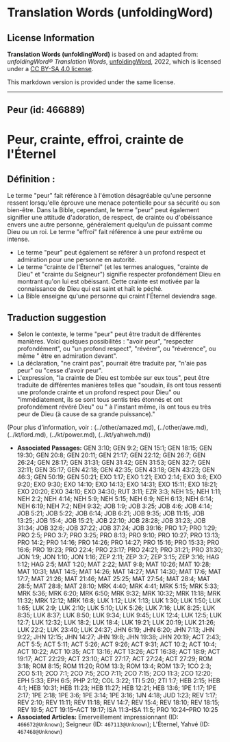 # Translation Words (unfoldingWord)

## License Information

**Translation Words (unfoldingWord)** is based on and adapted from: _unfoldingWord® Translation Words_, [unfoldingWord](https://unfoldingword.org/utw), 2022, which is licensed under a [CC BY-SA 4.0 license](https://creativecommons.org/licenses/by-sa/4.0/legalcode.en).

This markdown version is provided under the same license.



--------------------------------

## Peur (id: 466889)

Peur, crainte, effroi, crainte de l'Éternel
===========================================

Définition :
------------

Le terme "peur" fait référence à l'émotion désagréable qu'une personne ressent lorsqu'elle éprouve une menace potentielle pour sa sécurité ou son bien\-être. Dans la Bible, cependant, le terme "peur" peut également signifier une attitude d'adoration, de respect, de crainte ou d'obéissance envers une autre personne, généralement quelqu'un de puissant comme Dieu ou un roi. Le terme "effroi" fait référence à une peur extrême ou intense.

* Le terme "peur" peut également se référer à un profond respect et admiration pour une personne en autorité.
* Le terme "crainte de l'Éternel" (et les termes analogues, "crainte de Dieu" et "crainte du Seigneur") signifie respecter profondément Dieu en montrant qu'on lui est obéissant. Cette crainte est motivée par la connaissance de Dieu qui est saint et haït le péché.
* La Bible enseigne qu'une personne qui craint l'Éternel deviendra sage.

Traduction suggestion
---------------------

* Selon le contexte, le terme "peur" peut être traduit de différentes manières. Voici quelques possibilités : "avoir peur", "respecter profondément", ou "un profond respect", "révérer", ou "révérence", ou même " être en admiration devant".
* La déclaration, "ne craint pas", pourrait être traduite par, "n'aie pas peur" ou "cesse d'avoir peur".
* L'expression, "la crainte de Dieu est tombée sur eux tous", peut être traduite de différentes manières telles que "soudain, ils ont tous ressenti une profonde crainte et un profond respect pour Dieu" ou "immédiatement, ils se sont tous sentis très étonnés et ont profondément révéré Dieu" ou " à l'instant même, ils ont tous eu très peur de Dieu (à cause de sa grande puissance)."

(Pour plus d’information, voir : (../other/amazed.md), (../other/awe.md), (../kt/lord.md), (../kt/power.md), (../kt/yahweh.md))

* **Associated Passages:** GEN 3:10; GEN 9:2; GEN 15:1; GEN 18:15; GEN 19:30; GEN 20:8; GEN 20:11; GEN 21:17; GEN 22:12; GEN 26:7; GEN 26:24; GEN 28:17; GEN 31:31; GEN 31:42; GEN 31:53; GEN 32:7; GEN 32:11; GEN 35:17; GEN 42:18; GEN 42:35; GEN 43:18; GEN 43:23; GEN 46:3; GEN 50:19; GEN 50:21; EXO 1:17; EXO 1:21; EXO 2:14; EXO 3:6; EXO 9:20; EXO 9:30; EXO 14:10; EXO 14:13; EXO 14:31; EXO 15:11; EXO 18:21; EXO 20:20; EXO 34:10; EXO 34:30; RUT 3:11; EZR 3:3; NEH 1:5; NEH 1:11; NEH 2:2; NEH 4:14; NEH 5:9; NEH 5:15; NEH 6:9; NEH 6:13; NEH 6:14; NEH 6:19; NEH 7:2; NEH 9:32; JOB 1:9; JOB 3:25; JOB 4:6; JOB 4:14; JOB 5:21; JOB 5:22; JOB 6:14; JOB 6:21; JOB 9:35; JOB 11:15; JOB 13:25; JOB 15:4; JOB 15:21; JOB 22:10; JOB 28:28; JOB 31:23; JOB 31:34; JOB 32:6; JOB 37:22; JOB 37:24; JOB 39:16; PRO 1:7; PRO 1:29; PRO 2:5; PRO 3:7; PRO 3:25; PRO 8:13; PRO 9:10; PRO 10:27; PRO 13:13; PRO 14:2; PRO 14:16; PRO 14:26; PRO 14:27; PRO 15:16; PRO 15:33; PRO 16:6; PRO 19:23; PRO 22:4; PRO 23:17; PRO 24:21; PRO 31:21; PRO 31:30; JON 1:9; JON 1:10; JON 1:16; ZEP 2:11; ZEP 3:7; ZEP 3:15; ZEP 3:16; HAG 1:12; HAG 2:5; MAT 1:20; MAT 2:22; MAT 9:8; MAT 10:26; MAT 10:28; MAT 10:31; MAT 14:5; MAT 14:26; MAT 14:27; MAT 14:30; MAT 17:6; MAT 17:7; MAT 21:26; MAT 21:46; MAT 25:25; MAT 27:54; MAT 28:4; MAT 28:5; MAT 28:8; MAT 28:10; MRK 4:40; MRK 4:41; MRK 5:15; MRK 5:33; MRK 5:36; MRK 6:20; MRK 6:50; MRK 9:32; MRK 10:32; MRK 11:18; MRK 11:32; MRK 12:12; MRK 16:8; LUK 1:12; LUK 1:13; LUK 1:30; LUK 1:50; LUK 1:65; LUK 2:9; LUK 2:10; LUK 5:10; LUK 5:26; LUK 7:16; LUK 8:25; LUK 8:35; LUK 8:37; LUK 8:50; LUK 9:34; LUK 9:45; LUK 12:4; LUK 12:5; LUK 12:7; LUK 12:32; LUK 18:2; LUK 18:4; LUK 19:21; LUK 20:19; LUK 21:26; LUK 22:2; LUK 23:40; LUK 24:37; JHN 6:19; JHN 6:20; JHN 7:13; JHN 9:22; JHN 12:15; JHN 14:27; JHN 19:8; JHN 19:38; JHN 20:19; ACT 2:43; ACT 5:5; ACT 5:11; ACT 5:26; ACT 9:26; ACT 9:31; ACT 10:2; ACT 10:4; ACT 10:22; ACT 10:35; ACT 13:16; ACT 13:26; ACT 16:38; ACT 18:9; ACT 19:17; ACT 22:29; ACT 23:10; ACT 27:17; ACT 27:24; ACT 27:29; ROM 3:18; ROM 8:15; ROM 11:20; ROM 13:3; ROM 13:4; ROM 13:7; 1CO 2:3; 2CO 5:11; 2CO 7:1; 2CO 7:5; 2CO 7:11; 2CO 7:15; 2CO 11:3; 2CO 12:20; EPH 5:33; EPH 6:5; PHP 2:12; COL 3:22; 1TI 5:20; 2TI 1:7; HEB 2:15; HEB 4:1; HEB 10:31; HEB 11:23; HEB 11:27; HEB 12:21; HEB 13:6; 1PE 1:17; 1PE 2:17; 1PE 2:18; 1PE 3:6; 1PE 3:14; 1PE 3:16; 1JN 4:18; JUD 1:23; REV 1:17; REV 2:10; REV 11:11; REV 11:18; REV 14:7; REV 15:4; REV 18:10; REV 18:15; REV 19:5; ACT 19:15–ACT 19:17; ISA 11:3–ISA 11:5; PRO 10:24–PRO 10:25
* **Associated Articles:** Emerveillement impressionnant (ID: `466672@Unknown`); Seigneur (ID: `467113@Unknown`); L'Éternel, Yahvé (ID: `467468@Unknown`)

